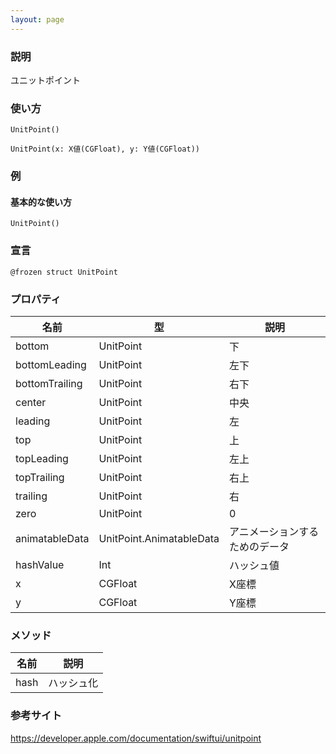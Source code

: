 ```yaml
---
layout: page
---
```


### 説明

ユニットポイント

### 使い方

    UnitPoint()

    UnitPoint(x: X値(CGFloat), y: Y値(CGFloat))

### 例

#### 基本的な使い方

    UnitPoint()

### 宣言

    @frozen struct UnitPoint

### プロパティ

| 名前             | 型                        | 説明              |
| -------------- | ------------------------ | --------------- |
| bottom         | UnitPoint                | 下               |
| bottomLeading  | UnitPoint                | 左下              |
| bottomTrailing | UnitPoint                | 右下              |
| center         | UnitPoint                | 中央             |
| leading        | UnitPoint                | 左               |
| top            | UnitPoint                | 上               |
| topLeading     | UnitPoint                | 左上              |
| topTrailing    | UnitPoint                | 右上              |
| trailing       | UnitPoint                | 右               |
| zero           | UnitPoint                | 0               |
| animatableData | UnitPoint.AnimatableData | アニメーションするためのデータ |
| hashValue      | Int                      | ハッシュ値           |
| x              | CGFloat                  | X座標             |
| y              | CGFloat                  | Y座標             |

### メソッド

| 名前   | 説明                   |
| ---- | -------------------- |
| hash | ハッシュ化 |

### 参考サイト

<https://developer.apple.com/documentation/swiftui/unitpoint>
